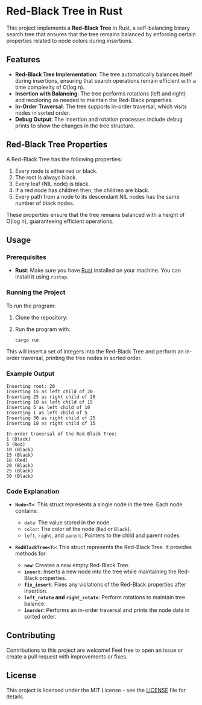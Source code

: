 

# Red-Black Tree in Rust

This project implements a **Red-Black Tree** in Rust, a self-balancing binary search tree that ensures that the tree remains balanced by enforcing certain properties related to node colors during insertions.

## Features

- **Red-Black Tree Implementation**: The tree automatically balances itself during insertions, ensuring that search operations remain efficient with a time complexity of O(log n).
- **Insertion with Balancing**: The tree performs rotations (left and right) and recoloring as needed to maintain the Red-Black properties.
- **In-Order Traversal**: The tree supports in-order traversal, which visits nodes in sorted order.
- **Debug Output**: The insertion and rotation processes include debug prints to show the changes in the tree structure.

## Red-Black Tree Properties

A Red-Black Tree has the following properties:

1. Every node is either red or black.
2. The root is always black.
3. Every leaf (NIL node) is black.
4. If a red node has children then, the children are black.
5. Every path from a node to its descendant NIL nodes has the same number of black nodes.

These properties ensure that the tree remains balanced with a height of O(log n), guaranteeing efficient operations.

## Usage

### Prerequisites

- **Rust**: Make sure you have [Rust](https://www.rust-lang.org/learn/get-started) installed on your machine. You can install it using `rustup`.

### Running the Project

To run the program:

1. Clone the repository:

   

2. Run the program with:

   ```bash
   cargo run
   ```

This will insert a set of integers into the Red-Black Tree and perform an in-order traversal, printing the tree nodes in sorted order.

### Example Output

```
Inserting root: 20
Inserting 15 as left child of 20
Inserting 25 as right child of 20
Inserting 10 as left child of 15
Inserting 5 as left child of 10
Inserting 1 as left child of 5
Inserting 30 as right child of 25
Inserting 18 as right child of 15

In-order traversal of the Red-Black Tree:
1 (Black)
5 (Red)
10 (Black)
15 (Black)
18 (Red)
20 (Black)
25 (Black)
30 (Black)
```

### Code Explanation

- **`Node<T>`**: This struct represents a single node in the tree. Each node contains:
  - `data`: The value stored in the node.
  - `color`: The color of the node (`Red` or `Black`).
  - `left`, `right`, and `parent`: Pointers to the child and parent nodes.
  
- **`RedBlackTree<T>`**: This struct represents the Red-Black Tree. It provides methods for:
  - **`new`**: Creates a new empty Red-Black Tree.
  - **`insert`**: Inserts a new node into the tree while maintaining the Red-Black properties.
  - **`fix_insert`**: Fixes any violations of the Red-Black properties after insertion.
  - **`left_rotate` and `right_rotate`**: Perform rotations to maintain tree balance.
  - **`inorder`**: Performs an in-order traversal and prints the node data in sorted order.


## Contributing

Contributions to this project are welcome! Feel free to open an issue or create a pull request with improvements or fixes.

## License

This project is licensed under the MIT License - see the [LICENSE](LICENSE) file for details.
